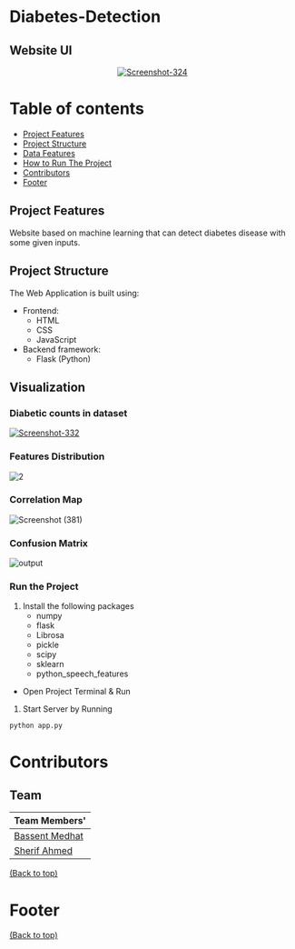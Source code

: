 # Diabetes-Detection

<!-- Add buttons here -->

<!-- Using Random Forest To Detect Diabetes Is Some Of The Input Features -->

## Website UI
<p align="center">
    <a href="https://ibb.co/X5t8ZXq"><img src="https://i.ibb.co/5jLFWTP/Screenshot-324.png" alt="Screenshot-324" border="0"></a>
    </p>
<!-- Add banner here --> 

# Table of contents

<!-- After you have introduced your project, it is a good idea to add a **Table of contents** or **TOC** as **cool** people say it. This would make it easier for people to navigate through your README and find exactly what they are looking for.

Here is a sample TOC(*wow! such cool!*) that is actually the TOC for this README. -->


- [Project Features](#project-features)
- [Project Structure](#project-structure)
- [Data Features](#visualization)
- [How to Run The Project](#run-the-project)
- [Contributors](#contributors)
- [Footer](#footer)


## Project Features

Website based on machine learning that can detect diabetes disease with some given inputs.


## Project Structure

The Web Application is built using:

- Frontend:
  - HTML
  - CSS
  - JavaScript
- Backend framework:
  - Flask (Python)
  
  
## Visualization 
 ### Diabetic counts in dataset

<a href="https://imgbb.com/"><img src="https://i.ibb.co/SByB0dj/Screenshot-332.png" alt="Screenshot-332" border="0"></a>


 ### Features Distribution
![2](https://user-images.githubusercontent.com/85830264/230959070-f5f57585-7e49-4e39-8fef-c8fc6040359f.png)


 ### Correlation Map 

![Screenshot (381)](https://user-images.githubusercontent.com/85830264/230957731-6f5f05d1-7469-4576-bbc3-8123c143f89b.png)

 ### Confusion Matrix
 
 ![output](https://user-images.githubusercontent.com/85830264/230958900-2552a6df-db9d-4df2-8b47-6516e882638b.png)

 
### Run the Project

1. Install the following packages
   - numpy
   - flask
   - Librosa
   - pickle
   - scipy
   - sklearn
   - python_speech_features

- Open Project Terminal & Run

1. Start Server by Running

```
python app.py
```

# Contributors

## Team



| Team Members'                                 
| ----------------------------------------------------       
| [Bassent Medhat](https://github.com/bassantmedhat)        
| [Sherif Ahmed](https://github.com/Sherif-2001)                              
[(Back to top)](#table-of-contents)

<!-- This is where you can let people know how they can **contribute** to your project. Some of the ways are given below.

Also this shows how you can add subsections within a section. -->

# Footer
[(Back to top)](#table-of-contents)
